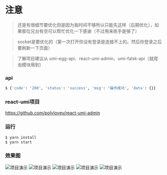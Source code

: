 # 注意
> 还是有很细节要优化但是因为我时间不够所以只能先这样（后期优化），如果那位兄台有空可以帮忙优化一下感谢（不过用来练手是够了）

> socket是要优化的（第一次打开你没有登录是连接不上的。然后你登录之后 要刷新一下页面）

> 了解项目建议从 umi-egg-api、react-umi-admin、umi-falsk-api（就爬虫模块用到）

### api

```bash
$ {'code': '200', 'status': 'success', 'msg': '操作成功', 'data': {}}
```


### react-umi项目
https://github.com/polylovey/react-umi-admin

### 运行

```bash
$ yarn install
$ yarn start
```

### 效果图
![项目演示](https://raw.githubusercontent.com/Aliceco/react-umi-admin/master/src/assets/demo/0.png)
![项目演示](https://raw.githubusercontent.com/Aliceco/react-umi-admin/master/src/assets/demo/1.gif)
![项目演示](https://raw.githubusercontent.com/Aliceco/react-umi-admin/master/src/assets/demo/2.gif)
![项目演示](https://raw.githubusercontent.com/Aliceco/react-umi-admin/master/src/assets/demo/2-1.png)
![项目演示](https://raw.githubusercontent.com/Aliceco/react-umi-admin/master/src/assets/demo/2-2.png)
